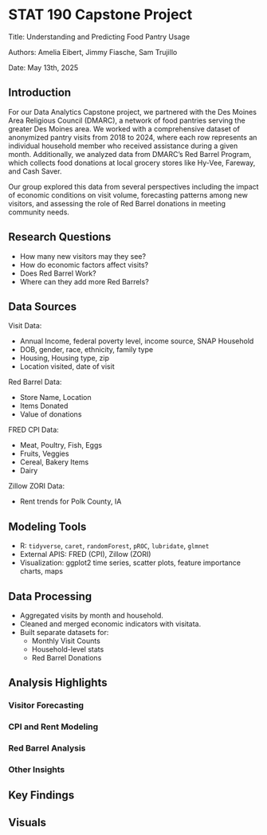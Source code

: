 # STAT 190 Capstone Project

Title: Understanding and Predicting Food Pantry Usage

Authors: Amelia Eibert, Jimmy Fiasche, Sam Trujillo

Date: May 13th, 2025

## Introduction

For our Data Analytics Capstone project, we partnered with the Des Moines Area Religious Council (DMARC), a network of food pantries serving the greater Des Moines area. We worked with a comprehensive dataset of anonymized pantry visits from 2018 to 2024, where each row represents an individual household member who received assistance during a given month. Additionally, we analyzed data from DMARC’s Red Barrel Program, which collects food donations at local grocery stores like Hy-Vee, Fareway, and Cash Saver.

Our group explored this data from several perspectives including the impact of economic conditions on visit volume, forecasting patterns among new visitors, and assessing the role of Red Barrel donations in meeting community needs.

## Research Questions
- How many new visitors may they see?
- How do economic factors affect visits?
- Does Red Barrel Work?
- Where can they add more Red Barrels?

## Data Sources

Visit Data:
- Annual Income, federal poverty level, income source, SNAP Household
- DOB, gender, race, ethnicity, family type
- Housing, Housing type, zip
- Location visited, date of visit

Red Barrel Data: 
- Store Name, Location
- Items Donated
- Value of donations

FRED CPI Data: 
- Meat, Poultry, Fish, Eggs
- Fruits, Veggies
- Cereal, Bakery Items
- Dairy

Zillow ZORI Data:
- Rent trends for Polk County, IA

## Modeling Tools
- R: `tidyverse`, `caret`, `randomForest`, `pROC`, `lubridate`, `glmnet`
- External APIS: FRED (CPI), Zillow (ZORI)
- Visualization: ggplot2 time series, scatter plots, feature importance charts, maps
  
## Data Processing
- Aggregated visits by month and household.
- Cleaned and merged economic indicators with visitata.
- Built separate datasets for:
  - Monthly Visit Counts
  - Household-level stats
  - Red Barrel Donations

## Analysis Highlights
### Visitor Forecasting

### CPI and Rent Modeling

### Red Barrel Analysis

### Other Insights

## Key Findings

## Visuals



